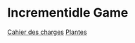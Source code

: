 # Incrementidle Game

[Cahier des charges](https://docs.google.com/document/d/1rfu7JPeEvEg8vAhFEDweMLiLqUvJ3zJgPcICbubQ01c/edit)
[Plantes](https://docs.google.com/document/d/1o3xIrXWXFTrJ4zDVPd8eF_FBdSTMi1RwLFCdqWqsX8E/edit)
